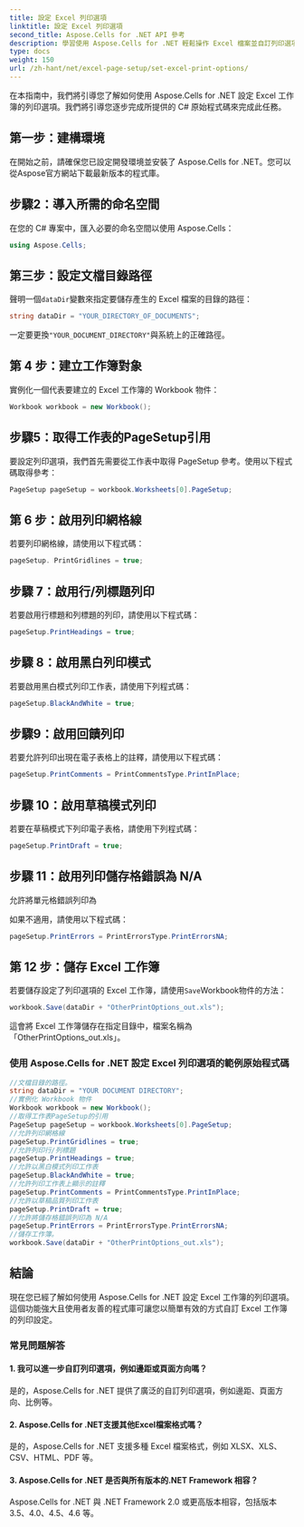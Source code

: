```yaml
---
title: 設定 Excel 列印選項
linktitle: 設定 Excel 列印選項
second_title: Aspose.Cells for .NET API 參考
description: 學習使用 Aspose.Cells for .NET 輕鬆操作 Excel 檔案並自訂列印選項。
type: docs
weight: 150
url: /zh-hant/net/excel-page-setup/set-excel-print-options/
---
```

在本指南中，我們將引導您了解如何使用 Aspose.Cells for .NET 設定 Excel 工作簿的列印選項。我們將引導您逐步完成所提供的 C# 原始程式碼來完成此任務。

## 第一步：建構環境

在開始之前，請確保您已設定開發環境並安裝了 Aspose.Cells for .NET。您可以從Aspose官方網站下載最新版本的程式庫。

## 步驟2：導入所需的命名空間

在您的 C# 專案中，匯入必要的命名空間以使用 Aspose.Cells：

```csharp
using Aspose.Cells;
```

## 第三步：設定文檔目錄路徑

聲明一個`dataDir`變數來指定要儲存產生的 Excel 檔案的目錄的路徑：

```csharp
string dataDir = "YOUR_DIRECTORY_OF_DOCUMENTS";
```

一定要更換`"YOUR_DOCUMENT_DIRECTORY"`與系統上的正確路徑。

## 第 4 步：建立工作簿對象

實例化一個代表要建立的 Excel 工作簿的 Workbook 物件：

```csharp
Workbook workbook = new Workbook();
```

## 步驟5：取得工作表的PageSetup引用

要設定列印選項，我們首先需要從工作表中取得 PageSetup 參考。使用以下程式碼取得參考：

```csharp
PageSetup pageSetup = workbook.Worksheets[0].PageSetup;
```

## 第 6 步：啟用列印網格線

若要列印網格線，請使用以下程式碼：

```csharp
pageSetup. PrintGridlines = true;
```

## 步驟 7：啟用行/列標題列印

若要啟用行標題和列標題的列印，請使用以下程式碼：

```csharp
pageSetup.PrintHeadings = true;
```

## 步驟 8：啟用黑白列印模式

若要啟用黑白模式列印工作表，請使用下列程式碼：

```csharp
pageSetup.BlackAndWhite = true;
```

## 步驟9：啟用回饋列印

若要允許列印出現在電子表格上的註釋，請使用以下程式碼：

```csharp
pageSetup.PrintComments = PrintCommentsType.PrintInPlace;
```

## 步驟 10：啟用草稿模式列印

若要在草稿模式下列印電子表格，請使用下列程式碼：

```csharp
pageSetup.PrintDraft = true;
```

## 步驟 11：啟用列印儲存格錯誤為 N/A

允許將單元格錯誤列印為

  如果不適用，請使用以下程式碼：

```csharp
pageSetup.PrintErrors = PrintErrorsType.PrintErrorsNA;
```

## 第 12 步：儲存 Excel 工作簿

若要儲存設定了列印選項的 Excel 工作簿，請使用`Save`Workbook物件的方法：

```csharp
workbook.Save(dataDir + "OtherPrintOptions_out.xls");
```

這會將 Excel 工作簿儲存在指定目錄中，檔案名稱為「OtherPrintOptions_out.xls」。

### 使用 Aspose.Cells for .NET 設定 Excel 列印選項的範例原始程式碼 
```csharp
//文檔目錄的路徑。
string dataDir = "YOUR DOCUMENT DIRECTORY";
//實例化 Workbook 物件
Workbook workbook = new Workbook();
//取得工作表PageSetup的引用
PageSetup pageSetup = workbook.Worksheets[0].PageSetup;
//允許列印網格線
pageSetup.PrintGridlines = true;
//允許列印行/列標題
pageSetup.PrintHeadings = true;
//允許以黑白模式列印工作表
pageSetup.BlackAndWhite = true;
//允許列印工作表上顯示的註釋
pageSetup.PrintComments = PrintCommentsType.PrintInPlace;
//允許以草稿品質列印工作表
pageSetup.PrintDraft = true;
//允許將儲存格錯誤列印為 N/A
pageSetup.PrintErrors = PrintErrorsType.PrintErrorsNA;
//儲存工作簿。
workbook.Save(dataDir + "OtherPrintOptions_out.xls");
```
## 結論

現在您已經了解如何使用 Aspose.Cells for .NET 設定 Excel 工作簿的列印選項。這個功能強大且使用者友善的程式庫可讓您以簡單有效的方式自訂 Excel 工作簿的列印設定。

### 常見問題解答


#### 1. 我可以進一步自訂列印選項，例如邊距或頁面方向嗎？

是的，Aspose.Cells for .NET 提供了廣泛的自訂列印選項，例如邊距、頁面方向、比例等。

#### 2. Aspose.Cells for .NET支援其他Excel檔案格式嗎？

是的，Aspose.Cells for .NET 支援多種 Excel 檔案格式，例如 XLSX、XLS、CSV、HTML、PDF 等。

#### 3. Aspose.Cells for .NET 是否與所有版本的.NET Framework 相容？

Aspose.Cells for .NET 與 .NET Framework 2.0 或更高版本相容，包括版本 3.5、4.0、4.5、4.6 等。